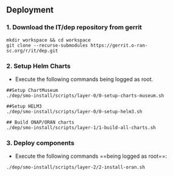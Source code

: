 ## Deployment

### 1. Download the IT/dep repository from gerrit

```bash=
mkdir workspace && cd workspace
git clone --recurse-submodules https://gerrit.o-ran-sc.org/r/it/dep.git
```

### 2. Setup Helm Charts
- Execute the following commands being logged as root.
```bash=
##Setup ChartMuseum
./dep/smo-install/scripts/layer-0/0-setup-charts-museum.sh

##Setup HELM3
./dep/smo-install/scripts/layer-0/0-setup-helm3.sh

## Build ONAP/ORAN charts
./dep/smo-install/scripts/layer-1/1-build-all-charts.sh
```

### 3. Deploy components
- Execute the following commands ==being logged as root==:
```bash=
./dep/smo-install/scripts/layer-2/2-install-oran.sh
```
